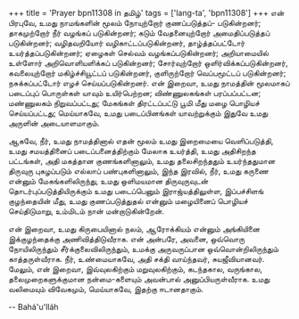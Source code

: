 +++
title = 'Prayer bpn11308 in தமிழ்'
tags = ['lang-ta', 'bpn11308']
+++
என்   பிரபுவே,  உமது நாமங்களின் மூலம் நோயுற்றோர் குணப்படுத்தப்- படுகின்றனர்; தாகமுற்றோர் நீர் வழங்கப் படுகின்றனர்; கடும் வேதனையுற்றோர் அமைதிப்படுத்தப் படுகின்றனர்; வழிதவறியோர் வழிகாட்டப்படுகின்றனர், தாழ்த்தப்பட்டோர் உயர்த்தப்படுகின்றனர்; ஏழைகள் செல்வம் வழங்கப்படுகின்றனர்; அறியாமையில் உள்ளோர் அறிவொளியளிக்கப் படுகின்றனர்; சோர்வுற்றோர் ஒளிர்விக்கப்படுகின்றனர், கவலையுற்றோர் மகிழ்ச்சியூட்டப் படுகின்றனர், குளிருற்றோர் வெப்பமூட்டப் படுகின்றனர்; நசுக்கப்பட்டோர் எழச் செய்யப்படுகின்றனர். என் இறைவா, உமது நாமத்தின் மூலமாகப் படைப்புப் பொருள்கள் யாவும் உயிர்பெற்றன; விண்ணுலகங்கள் பரப்பப்பட்டன; மண்ணுலகம் நிறுவப்பட்டது; மேகங்கள் திரட்டப்பட்டு பூமி மீது மழை பொழியச் செய்யப்பட்டது; மெய்யாகவே, உமது படைப்பினங்கள் யாவற்றுக்கும் இதுவே உமது அருளின் அடையாளமாகும். 

ஆகவே, நீர், உமது நாமத்தினால் எதன் மூலம் உமது இறைமையை வெளிப்படுத்தி, உமது சமயத்தினைப் படைப்பனைத்திற்கும் மேலாக உயர்த்தி, உமது அதிசிறந்த பட்டங்கள், அதி மகத்தான குணங்களினாலும், உமது தலைசிறந்ததும் உயர்ந்ததுமான திருவுரு புகழப்படும் எல்லாப் பண்புகளினாலும், இந்த இரவில், நீர், உமது கருணை என்னும் மேகங்களிலிருந்து, உமது ஒளிமயமான திருவுருவுடன் தொடர்புப்படுத்தியிருக்கும் உமது படைப்பெனும் இராஜ்யத்திலுள்ள, இப்பச்சிளங் குழந்தையின் மீது, உமது குணப்படுத்துதல் என்னும் மழையினைப் பொழியச் செய்திடுமாறு, உம்மிடம் நான் மன்றாடுகின்றேன். 

என் இறைவா, உமது கிருபையினால் நலம், ஆரோக்கியம் என்னும் அங்கியினை இக்குழந்தைக்கு அணிவித்திடுவீராக. என் அன்பரே, அவனை, ஒவ்வொரு நோயிலிருந்தும் சீர்க்குலைவிலிருந்தும், உமக்கு அருவருப்பான ஒவ்வொன்றிலிருந்தும் காத்தருள்வீராக. நீர், உண்மையாகவே, அதி சக்தி வாய்ந்தவர், சுயஜீவியானவர். மேலும், என் இறைவா, இவ்வுலகிற்கும் மறுவுலகிற்கும், கடந்தகால, வருங்கால, தலைமுறைகளுக்குமான நன்மை-களையும் அவன்பால் அனுப்பியருள்வீராக. உமது வலிமையும் விவேகமும், மெய்யாகவே, இதற்கு ஈடானதாகும்.

-- Bahá'u'lláh
